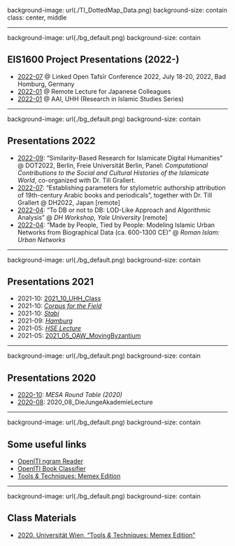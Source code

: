 background-image: url(./TI_DottedMap_Data.png)
background-size: contain
class: center, middle

---
background-image: url(./bg_default.png)
background-size: contain

## EIS1600 Project Presentations (2022-)

* [2022-07](./2022_07_Frankfurt_EIS1600/index.html) @ Linked Open Tafsīr Conference 2022, July 18-20, 2022, Bad Homburg, Germany
* [2022-01](./2022_01_Japan_EIS1600/index.html) @ Remote Lecture for Japanese Colleagues
* [2022-01](./2022_01_UHH_EIS1600/index.html) @ AAI, UHH (Research in Islamic Studies Series)

---
background-image: url(./bg_default.png)
background-size: contain

## Presentations 2022

* [2022-09](./2022_09_DOT2022/index.html): “Similarity-Based Research for Islamicate Digital Humanities” @ DOT2022, Berlin, Freie Universität Berlin, Panel: *Computational Contributions to the Social and Cultural Histories of the Islamicate World*, co-organized with Dr. Till Grallert.
* [2022-07](./2022_07_DH2022Japan/index.html): “Establishing parameters for stylometric authorship attribution of 19th-century Arabic books and periodicals”, together with Dr. Till Grallert @ DH2022, Japan [remote]
* [2022-04](./2022_04_Yale/index.html): “To DB or not to DB: LOD-Like Approach and Algorithmic Analysis” @ *DH Workshop, Yale University* [remote]
* [2022-04](./2022_04_RomanIslam/index.html): “Made by People, Tied by People: Modeling Islamic Urban Networks from Biographical Data (ca. 600-1300 CE)” @ *Roman Islam: Urban Networks*

---
background-image: url(./bg_default.png)
background-size: contain

## Presentations 2021

* 2021-10: [ 2021_10_UHH_Class ](./2021_10_UHH_Class/index.html)
* 2021-10: [*Corpus for the Field*](./2021_10_CorpusForTheField/index.html)
* 2021-10: [*Stabi*](./2021_10_Stabi/index.html)
* 2021-09: [*Hamburg*](./2021_09_Hamburg/index.html)
* 2021-05: [ *HSE Lecture* ](./2021_05_HSE/index.html)
* 2021-05: [ 2021_05_OAW_MovingByzantium ](./2021_05_OAW_MovingByzantium/index.html)

---
background-image: url(./bg_default.png)
background-size: contain

## Presentations 2020

* [2020-10](MESA_RT_2020.html): *MESA Round Table (2020)*
* [2020-08](./2020_08_DieJungeAkademieLecture/index.html): 2020_08_DieJungeAkademieLecture

---
background-image: url(./bg_default.png)
background-size: contain

## Some useful links

- [OpenITI ngram Reader](https://maximromanov.shinyapps.io/natharat/)
- [OpenITI Book Classifier](https://maximromanov.shinyapps.io/app_OpenITIBooks/)
- [Tools *&* Techniques: Memex Edition](https://maximromanov.github.io/univie2020/)

---
background-image: url(./bg_default.png)
background-size: contain

## Class Materials

- [2020. Universität Wien, “Tools *&* Techniques: Memex Edition”](https://maximromanov.github.io/univie2020/)


